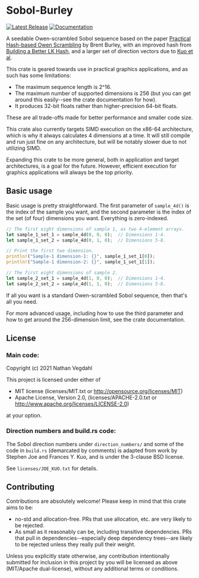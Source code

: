 # Sobol-Burley

[![Latest Release][crates-io-badge]][crates-io-url]
[![Documentation][docs-rs-img]][docs-rs-url]

A seedable Owen-scrambled Sobol sequence based on the paper [Practical Hash-based Owen Scrambling](http://www.jcgt.org/published/0009/04/01/) by Brent Burley, with an improved hash from [Building a Better LK Hash](https://psychopath.io/post/2021_01_30_building_a_better_lk_hash), and a larger set of direction vectors due to [Kuo et al](http://web.maths.unsw.edu.au/~fkuo/sobol/).

This crate is geared towards use in practical graphics applications, and as such has some limitations:

* The maximum sequence length is 2^16.
* The maximum number of supported dimensions is 256 (but you can get around this easily--see the crate documentation for how).
* It produces 32-bit floats rather than higher-precision 64-bit floats.

These are all trade-offs made for better performance and smaller code size.

This crate also currently targets SIMD execution on the x86-64 architecture, which is why it always calculates 4 dimensions at a time.  It will still compile and run just fine on any architecture, but will be notably slower due to not utilizing SIMD.

Expanding this crate to be more general, both in application and target architectures, is a goal for the future.  However, efficient execution for graphics applications will always be the top priority.


## Basic usage

Basic usage is pretty straightforward.  The first parameter of `sample_4d()` is the index of the sample you want, and the second parameter is the index of the set (of four) dimensions you want.  Everything is zero-indexed.

```rust
// The first eight dimensions of sample 1, as two 4-element arrays.
let sample_1_set_1 = sample_4d(0, 0, 0);  // Dimensions 1-4.
let sample_1_set_2 = sample_4d(0, 1, 0);  // Dimensions 5-8.

// Print the first two dimension.
println!("Sample-1 dimension-1: {}", sample_1_set_1[0]);
println!("Sample-1 dimension-2: {}", sample_1_set_1[1]);

// The first eight dimensions of sample 2.
let sample_2_set_1 = sample_4d(1, 0, 0);  // Dimensions 1-4.
let sample_2_set_2 = sample_4d(1, 1, 0);  // Dimensions 5-8.
```

If all you want is a standard Owen-scrambled Sobol sequence, then that's all you need.

For more advanced usage, including how to use the third parameter and how to get around the 256-dimension limit, see the crate documentation.


## License

### Main code:

Copyright (c) 2021 Nathan Vegdahl

This project is licensed under either of

* MIT license (licenses/MIT.txt or http://opensource.org/licenses/MIT)
* Apache License, Version 2.0, (licenses/APACHE-2.0.txt or http://www.apache.org/licenses/LICENSE-2.0)

at your option.

### Direction numbers and build.rs code:

The Sobol direction numbers under `direction_numbers/` and some of the code in `build.rs` (demarcated by comments) is adapted from work by Stephen Joe and Frances Y. Kuo, and is under the 3-clause BSD license.

See `licenses/JOE_KUO.txt` for details.


## Contributing

Contributions are absolutely welcome!  Please keep in mind that this crate aims to be:

* no-std and allocation-free.  PRs that use allocation, etc. are very likely to be rejected.
* As small as it reasonably can be, including transitive dependencies.  PRs that pull in dependencies--especially deep dependency trees--are likely to be rejected unless they really pull their weight.

Unless you explicitly state otherwise, any contribution intentionally submitted for inclusion in this project by you will be licensed as above (MIT/Apache dual-license), without any additional terms or conditions.


[crates-io-badge]: https://img.shields.io/crates/v/sobol_burley.svg
[crates-io-url]: https://crates.io/crates/sobol_burley
[docs-rs-img]: https://docs.rs/sobol_burley/badge.svg
[docs-rs-url]: https://docs.rs/sobol_burley

